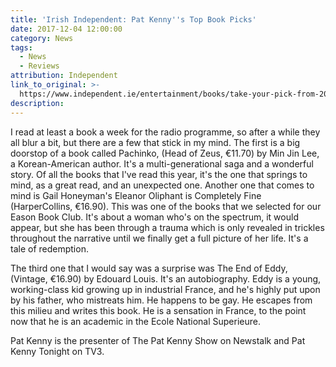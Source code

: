 ```yaml
---
title: 'Irish Independent: Pat Kenny''s Top Book Picks'
date: 2017-12-04 12:00:00
category: News
tags:
  - News
  - Reviews
attribution: Independent
link_to_original: >-
  https://www.independent.ie/entertainment/books/take-your-pick-from-2017s-favourite-pageturners-36371460.html
description:
---
```



I read at least a book a week for the radio programme, so after a while they all blur a bit, but there are a few that stick in my mind. The first is a big doorstop of a book called Pachinko, (Head of Zeus, €11.70) by Min Jin Lee, a Korean-American author. It's a multi-generational saga and a wonderful story. Of all the books that I've read this year, it's the one that springs to mind, as a great read, and an unexpected one. Another one that comes to mind is Gail Honeyman's Eleanor Oliphant is Completely Fine (HarperCollins, €16.90). This was one of the books that we selected for our Eason Book Club. It's about a woman who's on the spectrum, it would appear, but she has been through a trauma which is only revealed in trickles throughout the narrative until we finally get a full picture of her life. It's a tale of redemption.

The third one that I would say was a surprise was The End of Eddy, (Vintage, €16.90) by Edouard Louis. It's an autobiography. Eddy is a young, working-class kid growing up in industrial France, and he's highly put upon by his father, who mistreats him. He happens to be gay. He escapes from this milieu and writes this book. He is a sensation in France, to the point now that he is an academic in the Ecole National Superieure.

Pat Kenny is the presenter of The Pat Kenny Show on Newstalk and Pat Kenny Tonight on TV3.